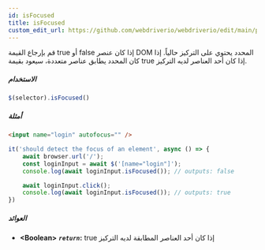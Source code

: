 ```yaml
---
id: isFocused
title: isFocused
custom_edit_url: https://github.com/webdriverio/webdriverio/edit/main/packages/webdriverio/src/commands/element/isFocused.ts
---
```


قم بإرجاع القيمة true أو false إذا كان عنصر DOM المحدد يحتوي على التركيز حالياً. إذا كان المحدد يطابق
عناصر متعددة، سيعود بقيمة true إذا كان أحد العناصر لديه التركيز.

##### الاستخدام

```js
$(selector).isFocused()
```

##### أمثلة

```html title="index.html"
<input name="login" autofocus="" />
```

```js title="hasFocus.js"
it('should detect the focus of an element', async () => {
    await browser.url('/');
    const loginInput = await $('[name="login"]');
    console.log(await loginInput.isFocused()); // outputs: false

    await loginInput.click();
    console.log(await loginInput.isFocused()); // outputs: true
})
```

##### العوائد

- **&lt;Boolean&gt;**
            **<code><var>return</var></code>:**          true إذا كان أحد العناصر المطابقة لديه التركيز